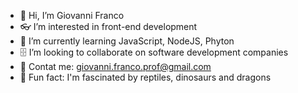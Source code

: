 - 👋 Hi, I’m Giovanni Franco
- 👓 I’m interested in front-end development
- 📖 I’m currently learning JavaScript, NodeJS, Phyton
- 🗄️ I’m looking to collaborate on software development companies
- 📧 Contat me: giovanni.franco.prof@gmail.com
- 🐲 Fun fact: I'm fascinated by reptiles, dinosaurs and dragons

